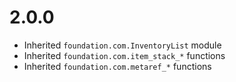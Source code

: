# 2.0.0

* Inherited `foundation.com.InventoryList` module
* Inherited `foundation.com.item_stack_*` functions
* Inherited `foundation.com.metaref_*` functions
